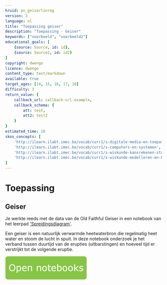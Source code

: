 ```yaml
---
hruid: pn_geiserlinreg
version: 3
language: nl
title: "Toepassing geiser"
description: "Toepassing - Geiser"
keywords: ["voorbeeld", "voorbeeld2"]
educational_goals: [
    {source: Source, id: id}, 
    {source: Source2, id: id2}
]
copyright: dwengo
licence: dwengo
content_type: text/markdown
available: true
target_ages: [14, 15, 16, 17, 18]
difficulty: 3
return_value: {
    callback_url: callback-url-example,
    callback_schema: {
        att: test,
        att2: test2
    }
}
estimated_time: 10
skos_concepts: [
    'http://ilearn.ilabt.imec.be/vocab/curr1/s-digitale-media-en-toepassingen', 
    'http://ilearn.ilabt.imec.be/vocab/curr1/s-computers-en-systemen', 
    'http://ilearn.ilabt.imec.be/vocab/curr1/s-wiskunde-kansrekenen-statistiek',
    'http://ilearn.ilabt.imec.be/vocab/curr1/s-wiskunde-modelleren-en-heuristiek'
]
---
```


# Toepassing
## Geiser
Je werkte reeds met de data van de Old Faithful Geiser in een notebook van het leerpad ['Spreidingsdiagram'](https://www.dwengo.org/learning-path.html?hruid=maths_spreidingsdiagrammen&language=nl&te=true&source_page=%2Fstem%2F&source_title=%20STEM#pn_inleiding_spreidingsdiagram;nl;3).

Een geiser is een natuurlijk verwarmde heetwaterbron die regelmatig heet water en stoom de lucht in spuit.
In deze notebook onderzoek je het verband tussen duurtijd van de erupties (uitbarstingen) en hoeveel tijd er verstrijkt tot de volgende eruptie.

[![](embed/Knop.png "Knop")](https://kiks.ilabt.imec.be/hub/tmplogin?id=0311 "Notebooks Oefenen met Data")


